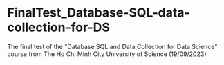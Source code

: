 # FinalTest_Database-SQL-data-collection-for-DS
The final test of the "Database SQL and Data Collection for Data Science" course from The Ho Chi Minh City University of Science (19/09/2023)
